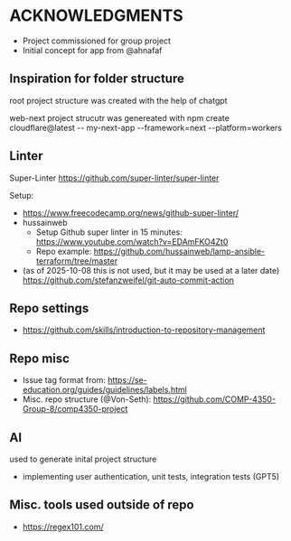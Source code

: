 # ACKNOWLEDGMENTS

- Project commissioned for group project
- Initial concept for app from @ahnafaf

## Inspiration for folder structure

root project structure was created with the help of chatgpt

web-next project strucutr was genereated with npm create cloudflare@latest -- my-next-app --framework=next --platform=workers

## Linter

Super-Linter <https://github.com/super-linter/super-linter>

Setup:

- <https://www.freecodecamp.org/news/github-super-linter/>
- hussainweb
  - Setup Github super linter in 15 minutes: <https://www.youtube.com/watch?v=EDAmFKO4Zt0>
  - Repo example: <https://github.com/hussainweb/lamp-ansible-terraform/tree/master>
- (as of 2025-10-08 this is not used, but it may be used at a later date) <https://github.com/stefanzweifel/git-auto-commit-action>

## Repo settings

- <https://github.com/skills/introduction-to-repository-management>

## Repo misc

- Issue tag format from: <https://se-education.org/guides/guidelines/labels.html>
- Misc. repo structure (@Von-Seth): <https://github.com/COMP-4350-Group-8/comp4350-project>

## AI

used to generate inital project structure
- implementing user authentication, unit tests, integration tests (GPT5)

## Misc. tools used outside of repo

- <https://regex101.com/>
